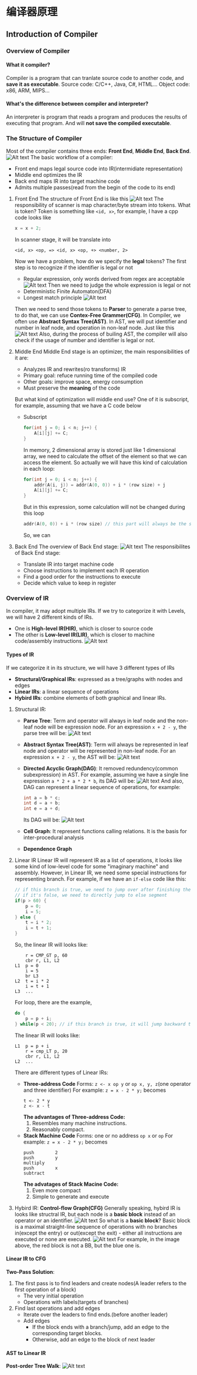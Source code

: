 # 编译器原理

## Introduction of Compiler

### Overview of Compiler

#### What it compiler?
Compiler is a program that can tranlate source code to another code, and **save it as executable**.
Source code: C/C++, Java, C#, HTML...
Object code: x86, ARM, MIPS...

#### What's the difference between compiler and interpreter?
An interpreter is program that reads a program and produces the results of executing that program. And will **not save the compiled executable**.

### The Structure of Compiler
Most of the compiler contains three ends: **Front End**, **Middle End**, **Back End**.
![Alt text](Images/IMG_0752.PNG)
The basic workflow of a compiler:
* Front end maps legal source code into IR(intermidiate representation)
* Middle end optimizes the IR
* Back end maps IR into target machine code
* Admits multiple passes(read from the begin of the code to its end)

1. Front End
    The structure of Front End is like this
    ![Alt text](Images/IMG_0754.PNG)
    The responsibility of scanner is map character/byte stream into tokens. What is token? Token is something like `<id, x>`, for example, I have a cpp code looks like
    ```cpp
    x = x + 2;
    ```
    In scanner stage, it will be translate into
    ```token
    <id, x> <op, => <id, x> <op, +> <number, 2>
    ```
    Now we have a problem, how do we specify the **legal** tokens? The first step is to recognize if the identifier is legal or not
    * Regular expression, only words derived from regex are acceptable
    ![Alt text](Images/IMG_0755.PNG)
    Then we need to judge the whole expression is legal or not
    * Deterministic Finite Automaton(DFA)
    * Longest match principle
    ![Alt text](Images/IMG_0756.PNG)
    
    Then we need to send those tokens to **Parser** to generate a parse tree, to do that, we can use **Contex-Free Grammer(CFG)**. In Compiler, we often use **Abstract Syntax Tree(AST)**. In AST, we will put identifier and number in leaf node, and operation in non-leaf node. Just like this
    ![Alt text](Images/IMG_0757.PNG)
    Also, during the process of builing AST, the compiler will also check if the usage of number and identifier is legal or not.

2. Middle End
    Middle End stage is an optimizer, the main responsibilities of it are:
    * Analyzes IR and rewrites(ro transforms) IR
    * Primary goal: refuce running time of the compiled code
    * Other goals: improve space, energy consumption
    * Must preserve the **meaning** of the code

    But what kind of optimization will middle end use? One of it is subscript, for example, assuming that we have a C code below
    * Subscript
        ```c
        for(int j = 0; i < n; j++) {
            A[i][j] += C;
        }
        ```
        In memory, 2 dimensional array is stored just like 1 dimensional array, we need to calculate the offset of the element so that we can access the element.
        So actually we will have this kind of calculation in each loop:
        ```c
        for(int j = 0; i < n; j++) {
            addr(A(i, j)) = addr(A(0, 0)) + i * (row size) + j
            A[i][j] += C;
        }
        ```
        But in this expression, some calculation will not be changed during this loop
        ```c
        addr(A(0, 0)) + i * (row size) // this part will always be the same throughout the whole loop
        ```
        So, we can 


3. Back End
    The overview of Back End stage:
    ![Alt text](Images/IMG_0758.PNG)
    The responsibilites of Back End stage:
    * Translate IR into target machine code
    * Choose instructions to implement each IR operation
    * Find a good order for the instructions to execute
    * Decide which value to keep in register

### Overview of IR
In compiler, it may adopt multiple IRs. If we try to categorize it with Levels, we will have 2 different kinds of IRs. 
* One is **High-level IR(HIR)**, which is closer to source code
* The other is **Low-level IR(LIR)**, which is closer to machine code/assembly instructions.
![Alt text](Images/HIR_and_LIR.png)

#### Types of IR
If we categorize it in its structure, we will have 3 different types of IRs
* **Structural/Graphical IRs**: expressed as a tree/graphs with nodes and edges
* **Linear IRs**: a linear sequence of operations
* **Hybird IRs**: combine elements of both graphical and linear IRs.

1. Structural IR:
    * **Parse Tree**: Term and operator will always in leaf node and the non-leaf node will be expression node. For an expression `x + 2 - y`, the parse tree will be:
    ![Alt text](Images/parse_tree.png)

    * **Abstract Syntax Tree(AST)**: Term will always be represented in leaf node and operator will be represented in non-leaf node. For an expression `x + 2 - y`, the AST will be:
    ![Alt text](Images/AST.png)

    * **Directed Acyclic Graph(DAG)**: It removed redundency(common subexpression) in AST. For example, assuming we have a single line expression `a * 2 + a * 2 * b`, its DAG will be:
    ![Alt text](Images/DAG1.png)
        And also, DAG can represent a linear sequence of operations, for example:
        ```c
        int a = b * c;
        int d = a + b;
        int e = a + d;
        ```
        Its DAG will be:
        ![Alt text](Images/DAG2.png)

    * **Cell Graph**: It represent functions calling relations. It is the basis for inter-procedural analysis

    * **Dependence Graph**

2. Linear IR
    Linear IR will represent IR as a list of operations, it looks like some kind of low-level code for some "imaginary machine" and assembly.
    However, in Linear IR, we need some special instructions for representing branch. For example, if we have an `if-else` code like this:
    ```c
    // if this branch is true, we need to jump over after finishing the if part
    // if it's false, we need to directly jump to else segment
    if(p > 60) {    
        p = 0;
        i = 5;
    } else {
        t = i * 2;
        i = t + 1;
    }
    ```
    So, the linear IR will looks like:
    ```assembly
        r = CMP_GT p, 60
        cbr r, L1, L2
    L1  p = 0
        i = 5
        br L3
    L2  t = i * 2
        i = t + 1
    L3  ...
    ```
    For loop, there are the example,
    ```c
    do {
        p = p + i;
    } while(p < 20); // if this branch is true, it will jump backward to *do* keyword
    ```
    The linear IR will looks like:
    ```assembly
    L1  p = p + i
        r = cmp_LT p, 20
        cbr r, L1, L2
    L2  ...
    ```

    There are different types of Linear IRs:
    * **Three-address Code**
        Forms: `z <- x op y` or `op x, y, z`(one operator and three identifier)
        For example: `z = x - 2 * y;` becomes
        ```assembly
        t <- 2 * y
        z <- x - t
        ```
        **The advantages of Three-address Code:**
        1. Resembles many machine instructions.
        2. Reasonably compact.
    * **Stack Machine Code**
        Forms: one or no address `op x` or `op`
        For example: `z = x - 2 * y;` becomes
        ```assembly
        push        2
        push        y
        multiply
        push        x
        subtract
        ```
        **The advatages of Stack Macine Code:**
        1. Even more compact
        2. Simple to generate and execute


3. Hybird IR: **Control-flow Graph(CFG)**
    Generally speaking, hybird IR is looks like structral IR, but each node is a **basic block** instead of an operator or an identifier.
    ![Alt text](Images/CFG.png)
    So what is a **basic block**?
    Basic block is a maximal straight-line sequence of operations with no branches in(except the entry) or out(except the exit) - either all instructions are executed or none are executed.
    ![Alt text](Images/BasicBlock.png)
    For example, in the image above, the red block is not a BB, but the blue one is.

#### Linear IR to CFG
**Two-Pass Solution**: 
1. The first pass is to find leaders and create nodes(A leader refers to the first operation of a block)
    * The very initial operation
    * Operations with labels(targets of branches)
2. Find last operations and add edges
    * Iterate over the leaders to find ends.(before another leader)
    * Add edges
        * If the block ends with a branch/jump, add an edge to the corresponding target blocks.
        * Otherwise, add an edge to the block of next leader

#### AST to Linear IR
**Post-order Tree Walk**:
![Alt text](Images/AST_to_Three-address_Code.png)